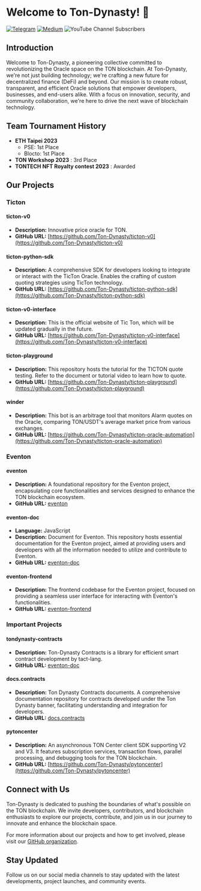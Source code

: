 # Welcome to Ton-Dynasty! 🚀
<a href="https://t.me/TictonOfficial" target="_blank"><img alt="Telegram" src="https://img.shields.io/badge/Telegram-2CA5E0.svg?&style=for-the-badge&logo=telegram&logoColor=white" /></a>
<a href="https://medium.com/@tondynasty824" target="_blank"><img alt="Medium" src="https://img.shields.io/badge/medium-%2312100E.svg?&style=for-the-badge&logo=medium&logoColor=white" /></a>
<img alt="YouTube Channel Subscribers" src="https://img.shields.io/youtube/channel/subscribers/UCZKY67tWMQiYX1780yDzH-g?style=for-the-badge&logo=youtube&logoColor=white&link=https%3A%2F%2Fwww.youtube.com%2Fchannel%2FUCZKY67tWMQiYX1780yDzH-g">



## Introduction
Welcome to Ton-Dynasty, a pioneering collective committed to revolutionizing the Oracle space on the TON blockchain. At Ton-Dynasty, we're not just building technology; we're crafting a new future for decentralized finance (DeFi) and beyond. Our mission is to create robust, transparent, and efficient Oracle solutions that empower developers, businesses, and end-users alike. With a focus on innovation, security, and community collaboration, we're here to drive the next wave of blockchain technology.

## Team Tournament History
- **ETH Taipei 2023**
  - PSE: 1st Place
  - Blocto: 1st Place
- **TON Workshop 2023** : 3rd Place
- **TONTECH NFT Royalty contest 2023** : Awarded

## Our Projects
### Ticton

#### ticton-v0
- **Description:** Innovative price oracle for TON.
- **GitHub URL:** [https://github.com/Ton-Dynasty/ticton-v0](https://github.com/Ton-Dynasty/ticton-v0)

#### ticton-python-sdk
- **Description:** A comprehensive SDK for developers looking to integrate or interact with the TicTon Oracle. Enables the crafting of custom quoting strategies using TicTon technology.
- **GitHub URL:** [https://github.com/Ton-Dynasty/ticton-python-sdk](https://github.com/Ton-Dynasty/ticton-python-sdk)


#### ticton-v0-interface
- **Description:** This is the official website of Tic Ton, which will be updated gradually in the future.
- **GitHub URL:** [https://github.com/Ton-Dynasty/ticton-v0-interface](https://github.com/Ton-Dynasty/ticton-v0-interface)

#### ticton-playground
- **Description:** This repository hosts the tutorial for the TICTON quote testing. Refer to the document or tutorial video to learn how to quote.
- **GitHub URL:** [https://github.com/Ton-Dynasty/ticton-playground](https://github.com/Ton-Dynasty/ticton-playground)

#### winder
- **Description:** This bot is an arbitrage tool that monitors Alarm quotes on the Oracle, comparing TON/USDT's average market price from various exchanges.
- **GitHub URL:** [https://github.com/Ton-Dynasty/ticton-oracle-automation](https://github.com/Ton-Dynasty/ticton-oracle-automation)


### Eventon

#### eventon
- **Description:** A foundational repository for the Eventon project, encapsulating core functionalities and services designed to enhance the TON blockchain ecosystem.
- **GitHub URL:** [eventon](https://github.com/Ton-Dynasty/eventon)

#### eventon-doc
- **Language:** JavaScript
- **Description:** Document for Eventon. This repository hosts essential documentation for the Eventon project, aimed at providing users and developers with all the information needed to utilize and contribute to Eventon.
- **GitHub URL:** [eventon-doc](https://github.com/Ton-Dynasty/eventon-doc)
  
#### eventon-frontend
- **Description:** The frontend codebase for the Eventon project, focused on providing a seamless user interface for interacting with Eventon's functionalities.
- **GitHub URL:** [eventon-frontend](https://github.com/Ton-Dynasty/eventon-frontend)


### Important Projects

#### tondynasty-contracts
- **Description:** Ton-Dynasty Contracts is a library for efficient smart contract development by tact-lang.
- **GitHub URL:** [eventon-doc](https://github.com/Ton-Dynasty/tondynasty-contracts)

#### docs.contracts
- **Description:** Ton Dynasty Contracts documents. A comprehensive documentation repository for contracts developed under the Ton Dynasty banner, facilitating understanding and integration for developers.
- **GitHub URL:** [docs.contracts](https://github.com/Ton-Dynasty/docs.contracts)

#### pytoncenter
- **Description:** An asynchronous TON Center client SDK supporting V2 and V3. It features subscription services, transaction flows, parallel processing, and debugging tools for the TON blockchain.
- **GitHub URL:** [https://github.com/Ton-Dynasty/pytoncenter](https://github.com/Ton-Dynasty/pytoncenter)

## Connect with Us

Ton-Dynasty is dedicated to pushing the boundaries of what's possible on the TON blockchain. We invite developers, contributors, and blockchain enthusiasts to explore our projects, contribute, and join us in our journey to innovate and enhance the blockchain space.

For more information about our projects and how to get involved, please visit our [GitHub organization](https://github.com/Ton-Dynasty).

## Stay Updated

Follow us on our social media channels to stay updated with the latest developments, project launches, and community events.
